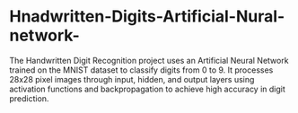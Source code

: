 # Hnadwritten-Digits-Artificial-Nural-network-
The Handwritten Digit Recognition project uses an Artificial Neural Network trained on the MNIST dataset to classify digits from 0 to 9. It processes 28x28 pixel images through input, hidden, and output layers using activation functions and backpropagation to achieve high accuracy in digit prediction.
